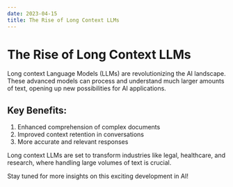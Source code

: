 ```yaml
---
date: 2023-04-15
title: The Rise of Long Context LLMs
---
```


# The Rise of Long Context LLMs

Long context Language Models (LLMs) are revolutionizing the AI landscape. These advanced models can process and understand much larger amounts of text, opening up new possibilities for AI applications.

## Key Benefits:

1. Enhanced comprehension of complex documents
2. Improved context retention in conversations
3. More accurate and relevant responses

Long context LLMs are set to transform industries like legal, healthcare, and research, where handling large volumes of text is crucial.

Stay tuned for more insights on this exciting development in AI!